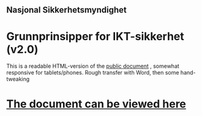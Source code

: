 ## Nasjonal Sikkerhetsmyndighet
# Grunnprinsipper for IKT-sikkerhet (v2.0)

This is a readable HTML-version of the [public document](https://www.nsm.stat.no/publikasjoner/andre-publikasjoner/grunnprinsipper-for-ikt-sikkerhet-2-0/) , somewhat responsive for tablets/phones. Rough transfer with Word, then some hand-tweaking

# [The document can be viewed here](https://bobbytable.github.io/NSMS-grunnprinsipper-for-IKT-sikkerhet-v2/)
